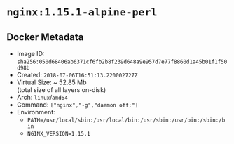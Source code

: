# `nginx:1.15.1-alpine-perl`

## Docker Metadata

- Image ID: `sha256:050d68406ab6371cf6fb2b8f239d648a9e957d7e77f8860d1a45b01f1f50d98b`
- Created: `2018-07-06T16:51:13.220002727Z`
- Virtual Size: ~ 52.85 Mb  
  (total size of all layers on-disk)
- Arch: `linux`/`amd64`
- Command: `["nginx","-g","daemon off;"]`
- Environment:
  - `PATH=/usr/local/sbin:/usr/local/bin:/usr/sbin:/usr/bin:/sbin:/bin`
  - `NGINX_VERSION=1.15.1`
